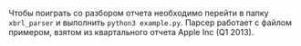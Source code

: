 Чтобы поиграть со разбором отчета необходимо перейти в папку `xbrl_parser` и выполнить `python3 example.py`. Парсер работает с файлом примером, взятом из квартального отчета Apple Inc (Q1 2013).
